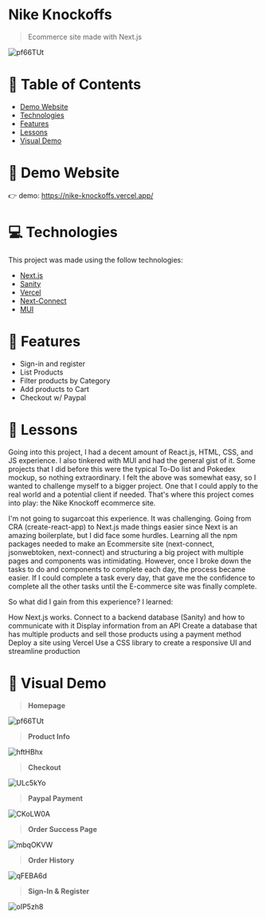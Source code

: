 # Nike Knockoffs

> Ecommerce site made with Next.js

![pf66TUt](https://user-images.githubusercontent.com/88942814/163514527-846cc051-8589-4576-b4de-33063ec3ed83.png)

# 📌 Table of Contents

- [Demo Website](#eyes-demo-website)
- [Technologies](#computer-technologies)
- [Features](#rocket-features)
- [Lessons](#pencil-lessons)
- [Visual Demo](#crystal_ball-visual-demo)

# :eyes: Demo Website

:point_right: demo: https://nike-knockoffs.vercel.app/

# :computer: Technologies

This project was made using the follow technologies:

- [Next.js](https://nextjs.org/)
- [Sanity](https://www.sanity.io/)
- [Vercel](https://vercel.com/)
- [Next-Connect](https://www.npmjs.com/package/next-connect)
- [MUI](https://mui.com/)

# :rocket: Features
- Sign-in and register
- List Products
- Filter products by Category
- Add products to Cart
- Checkout w/ Paypal

# :pencil: Lessons

Going into this project, I had a decent amount of React.js, HTML, CSS, and JS experience. I also tinkered with MUI and had the general gist of it. Some projects that I did before this were the typical To-Do list and Pokedex mockup, so nothing extraordinary. I felt the above was somewhat easy, so I wanted to challenge myself to a bigger project. One that I could apply to the real world and a potential client if needed. That's where this project comes into play: the Nike Knockoff ecommerce site.

I'm not going to sugarcoat this experience. It was challenging. Going from CRA (create-react-app) to Next.js made things easier since Next is an amazing boilerplate, but I did face some hurdles. Learning all the npm packages needed to make an Ecommersite site (next-connect, jsonwebtoken, next-connect) and structuring a big project with multiple pages and components was intimidating. However, once I broke down the tasks to do and components to complete each day, the process became easier. If I could complete a task every day, that gave me the confidence to complete all the other tasks until the E-commerce site was finally complete.

So what did I gain from this experience? I learned:

How Next.js works.
Connect to a backend database (Sanity) and how to communicate with it
Display information from an API
Create a database that has multiple products and sell those products using a payment method
Deploy a site using Vercel
Use a CSS library to create a responsive UI and streamline production

# :crystal_ball: Visual Demo

> **Homepage**

![pf66TUt](https://user-images.githubusercontent.com/88942814/163514527-846cc051-8589-4576-b4de-33063ec3ed83.png)

> **Product Info**

![hftHBhx](https://user-images.githubusercontent.com/88942814/163517949-625727f8-dfe8-4942-87ea-28b830ab9eb7.png)

> **Checkout**

![ULc5kYo](https://user-images.githubusercontent.com/88942814/163518011-dea7b47c-b614-46d9-84a0-4ba898003084.png)

> **Paypal Payment**

![CKoLW0A](https://user-images.githubusercontent.com/88942814/163518122-1386371a-bce1-4ce7-85d1-5ffdef51721f.png)

> **Order Success Page**

![mbqOKVW](https://user-images.githubusercontent.com/88942814/163518498-66e895f5-fdcd-405a-8973-6f4a795dbe00.png)

> **Order History**

![qFEBA6d](https://user-images.githubusercontent.com/88942814/163518337-46b088d7-877b-4cb2-ad14-deba1d2cea08.png)

> **Sign-In & Register**

![oIP5zh8](https://user-images.githubusercontent.com/88942814/163518398-f006a832-b7af-47ec-bee7-73a97f83bfeb.png)
